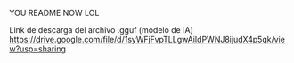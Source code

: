 YOU README NOW LOL

Link de descarga del archivo .gguf (modelo de IA)
https://drive.google.com/file/d/1syWFjFvpTLLgwAiIdPWNJ8ijudX4p5qk/view?usp=sharing

